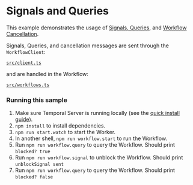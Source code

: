 # Signals and Queries

This example demonstrates the usage of [Signals, Queries](https://docs.temporal.io/docs/typescript/workflows#signals-and-queries), and [Workflow Cancellation](https://docs.temporal.io/docs/typescript/cancellation-scopes).

Signals, Queries, and cancellation messages are sent through the `WorkflowClient`:

[`src/client.ts`](./src/client.ts)

and are handled in the Workflow:

[`src/workflows.ts`](./src/workflows.ts)

### Running this sample

1. Make sure Temporal Server is running locally (see the [quick install guide](https://docs.temporal.io/docs/server/quick-install/)).
1. `npm install` to install dependencies.
1. `npm run start.watch` to start the Worker.
1. In another shell, `npm run workflow.start` to run the Workflow.
1. Run `npm run workflow.query` to query the Workflow. Should print `blocked? true`
1. Run `npm run workflow.signal` to unblock the Workflow. Should print `unblockSignal sent`
1. Run `npm run workflow.query` to query the Workflow. Should print `blocked? false`
